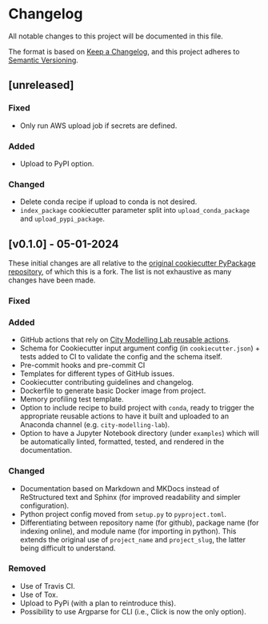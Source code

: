 <!---
Changelog headings can be any of:

Added: for new features.
Changed: for changes in existing functionality.
Deprecated: for soon-to-be removed features.
Removed: for now removed features.
Fixed: for any bug fixes.
Security: in case of vulnerabilities.
-->

# Changelog

All notable changes to this project will be documented in this file.

The format is based on [Keep a Changelog](https://keepachangelog.com/en/1.1.0/),
and this project adheres to [Semantic Versioning](https://semver.org/spec/v2.0.0.html).

## [unreleased]

### Fixed

- Only run AWS upload job if secrets are defined.

### Added

- Upload to PyPI option.

### Changed

- Delete conda recipe if upload to conda is not desired.
- `index_package` cookiecutter parameter split into `upload_conda_package` and `upload_pypi_package`.

## [v0.1.0] - 05-01-2024

These initial changes are all relative to the [original cookiecutter PyPackage repository](https://github.com/audreyfeldroy/cookiecutter-pypackage), of which this is a fork.
The list is not exhaustive as many changes have been made.

### Fixed

### Added

- GitHub actions that rely on [City Modelling Lab reusable actions](https://github.com/arup-group/actions-city-modelling-lab).
- Schema for Cookiecutter input argument config (in `cookiecutter.json`) + tests added to CI to validate the config and the schema itself.
- Pre-commit hooks and pre-commit CI
- Templates for different types of GitHub issues.
- Cookiecutter contributing guidelines and changelog.
- Dockerfile to generate basic Docker image from project.
- Memory profiling test template.
- Option to include recipe to build project with `conda`, ready to trigger the appropriate reusable actions to have it built and uploaded to an Anaconda channel (e.g. `city-modelling-lab`).
- Option to have a Jupyter Notebook directory (under `examples`) which will be automatically linted, formatted, tested, and rendered in the documentation.

### Changed

- Documentation based on Markdown and MKDocs instead of ReStructured text and Sphinx (for improved readability and simpler configuration).
- Python project config moved from `setup.py` to `pyproject.toml`.
- Differentiating between repository name (for github), package name (for indexing online), and module name (for importing in python).
This extends the original use of `project_name` and `project_slug`, the latter being difficult to understand.

### Removed

- Use of Travis CI.
- Use of Tox.
- Upload to PyPi (with a plan to reintroduce this).
- Possibility to use Argparse for CLI (i.e., Click is now the only option).
